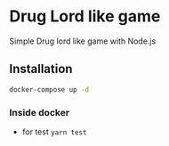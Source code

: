 # Drug Lord like game

Simple Drug lord like game with Node.js

## Installation
 ```sh
 docker-compose up -d
 ```

 ### Inside docker
 - for test `yarn test`